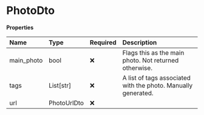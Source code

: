 # PhotoDto

**Properties**

| Name       | Type        | Required | Description                                                   |
| :--------- | :---------- | :------- | :------------------------------------------------------------ |
| main_photo | bool        | ❌       | Flags this as the main photo. Not returned otherwise.         |
| tags       | List[str]   | ❌       | A list of tags associated with the photo. Manually generated. |
| url        | PhotoUrlDto | ❌       |                                                               |

<!-- This file was generated by liblab | https://liblab.com/ -->
